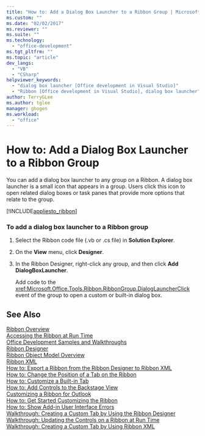 ```yaml
---
title: "How to: Add a Dialog Box Launcher to a Ribbon Group | Microsoft Docs"
ms.custom: ""
ms.date: "02/02/2017"
ms.reviewer: ""
ms.suite: ""
ms.technology: 
  - "office-development"
ms.tgt_pltfrm: ""
ms.topic: "article"
dev_langs: 
  - "VB"
  - "CSharp"
helpviewer_keywords: 
  - "dialog box launcher [Office development in Visual Studio]"
  - "Ribbon [Office development in Visual Studio], dialog box launcher"
author: TerryGLee
ms.author: tglee
manager: ghogen
ms.workload: 
  - "office"
---
```

# How to: Add a Dialog Box Launcher to a Ribbon Group
  You can add a dialog box launcher to any group on a Ribbon. A dialog box launcher is a small icon that appears in a group. Users click this icon to open related dialog boxes or task panes that provide more options that relate to the group.  
  
 [!INCLUDE[appliesto_ribbon](../vsto/includes/appliesto-ribbon-md.md)]  
  
### To add a dialog box launcher to a Ribbon group  
  
1.  Select the Ribbon code file (.vb or .cs file) in **Solution Explorer**.  
  
2.  On the **View** menu, click **Designer**.  
  
3.  In the Ribbon Designer, right-click any group, and then click **Add DialogBoxLauncher**.  
  
     Add code to the <xref:Microsoft.Office.Tools.Ribbon.RibbonGroup.DialogLauncherClick> event of the group to open a custom or built-in dialog box.  
  
## See Also  
 [Ribbon Overview](../vsto/ribbon-overview.md)   
 [Accessing the Ribbon at Run Time](../vsto/accessing-the-ribbon-at-run-time.md)   
 [Office Development Samples and Walkthroughs](../vsto/office-development-samples-and-walkthroughs.md)   
 [Ribbon Designer](../vsto/ribbon-designer.md)   
 [Ribbon Object Model Overview](../vsto/ribbon-object-model-overview.md)   
 [Ribbon XML](../vsto/ribbon-xml.md)   
 [How to: Export a Ribbon from the Ribbon Designer to Ribbon XML](../vsto/how-to-export-a-ribbon-from-the-ribbon-designer-to-ribbon-xml.md)   
 [How to: Change the Position of a Tab on the Ribbon](../vsto/how-to-change-the-position-of-a-tab-on-the-ribbon.md)   
 [How to: Customize a Built-in Tab](../vsto/how-to-customize-a-built-in-tab.md)   
 [How to: Add Controls to the Backstage View](../vsto/how-to-add-controls-to-the-backstage-view.md)   
 [Customizing a Ribbon for Outlook](../vsto/customizing-a-ribbon-for-outlook.md)   
 [How to: Get Started Customizing the Ribbon](../vsto/how-to-get-started-customizing-the-ribbon.md)   
 [How to: Show Add-in User Interface Errors](../vsto/how-to-show-add-in-user-interface-errors.md)   
 [Walkthrough: Creating a Custom Tab by Using the Ribbon Designer](../vsto/walkthrough-creating-a-custom-tab-by-using-the-ribbon-designer.md)   
 [Walkthrough: Updating the Controls on a Ribbon at Run Time](../vsto/walkthrough-updating-the-controls-on-a-ribbon-at-run-time.md)   
 [Walkthrough: Creating a Custom Tab by Using Ribbon XML](../vsto/walkthrough-creating-a-custom-tab-by-using-ribbon-xml.md)  
  
  